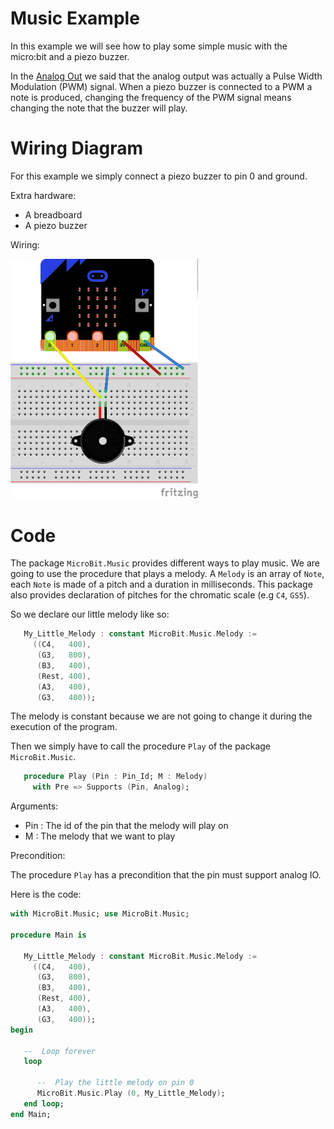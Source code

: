 Music Example
=============

In this example we will see how to play some simple music with the micro:bit
and a piezo buzzer.

In the [Analog Out](../analog_out) we said that the analog output was actually a
Pulse Width Modulation (PWM) signal. When a piezo buzzer is connected to a PWM
a note is produced, changing the frequency of the PWM signal means changing the 
note that the buzzer will play.

Wiring Diagram
==============

For this example we simply connect a piezo buzzer to pin 0 and ground.

Extra hardware:

 - A breadboard
 - A piezo buzzer

Wiring:

<img src="../doc/fritzing_sketches/screenshots/music.png" width="300">

Code
====

The package `MicroBit.Music` provides different ways to play music. We are going
to use the procedure that plays a melody. A `Melody` is an array of `Note`,
each `Note` is made of a pitch and a duration in milliseconds. This package
also provides declaration of pitches for the chromatic scale (e.g `C4`, `GS5`).

So we declare our little melody like so:

```ada
   My_Little_Melody : constant MicroBit.Music.Melody :=
     ((C4,   400),
      (G3,   800),
      (B3,   400),
      (Rest, 400),
      (A3,   400),
      (G3,   400));
```

The melody is constant because we are not going to change it during the
execution of the program.

Then we simply have to call the procedure `Play` of the package 
`MicroBit.Music`.

```ada
   procedure Play (Pin : Pin_Id; M : Melody)
     with Pre => Supports (Pin, Analog);
```

Arguments:

 - Pin   : The id of the pin that the melody will play on
 - M     : The melody that we want to play

Precondition:

The procedure `Play` has a precondition that the pin must support analog IO.

Here is the code:
```ada
with MicroBit.Music; use MicroBit.Music;

procedure Main is

   My_Little_Melody : constant MicroBit.Music.Melody :=
     ((C4,   400),
      (G3,   800),
      (B3,   400),
      (Rest, 400),
      (A3,   400),
      (G3,   400));
begin

   --  Loop forever
   loop

      --  Play the little melody on pin 0
      MicroBit.Music.Play (0, My_Little_Melody);
   end loop;
end Main;
```
